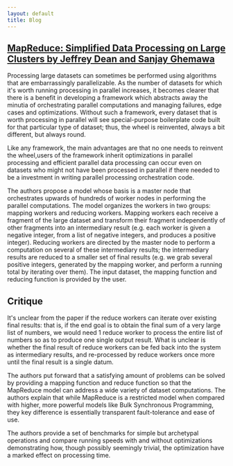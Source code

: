 ```yaml
---
layout: default
title: Blog
---
```


## [MapReduce: Simplified Data Processing on Large Clusters by Jeffrey Dean and Sanjay Ghemawa](https://static.googleusercontent.com/media/research.google.com/en//archive/mapreduce-osdi04.pdf)

Processing large datasets can sometimes be performed using algorithms that are embarrassingly parallelizable. As the number of datasets for which it's worth running processing in parallel increases, it becomes clearer that there is a benefit in developing a framework which abstracts away the minutia of orchestrating parallel computations and managing failures, edge cases and optimizations. Without such a framework, every dataset that is worth processing in parallel will see special-purpose boilerplate code built for that particular type of dataset; thus, the wheel is reinvented, always a bit different, but always round.


Like any framework, the main advantages are that no one needs to reinvent the wheel,users of the framework inherit optimizations in parallel processing and efficient parallel data processing can occur even on datasets who might not have been processed in parallel if there needed to be a investment in writing parallel processing orchestration code.

The authors propose a model whose basis is a master node that orchestrates upwards of hundreds of worker nodes in performing the parallel computations. The model organizes the workers in two groups: mapping workers and reducing workers. Mapping workers each receive a fragment of the large dataset and transform their fragment independently of other fragments into an intermediary result (e.g. each worker is given a negative integer, from a list of negative integers, and produces a positive integer). Reducing workers are directed by the master node to perform a computation on several of these intermediary results; the intermediary results are reduced to a smaller set of final results (e.g. we grab several positive integers, generated by the mapping worker, and perform a running total by iterating over them). The input dataset, the mapping function and reducing function is provided by the user.

## Critique
It's unclear from the paper if the reduce workers can iterate over existing final results: that is, if the end goal is to obtain the final sum of a very large list of numbers, we would need 1 reduce worker to process the entire list of numbers so as to produce one single output result. What is unclear is whether the final result of reduce workers can be fed back into the system as intermediary results, and re-processed by reduce workers once more until the final result is a single datum.

The authors put forward that a satisfying amount of problems can be solved by providing a mapping function and reduce function so that the MapReduce model can address a wide variety of dataset computations. The authors explain that while MapReduce is a restricted model when compared with higher, more powerful models like Bulk Synchronous Programming, they key difference is essentially transparent fault-tolerance and ease of use.

The authors provide a set of benchmarks for simple but archetypal operations and compare running speeds with and without optimizations demonstrating how, though possibly seemingly trivial, the optimization have a marked effect on processing time.
